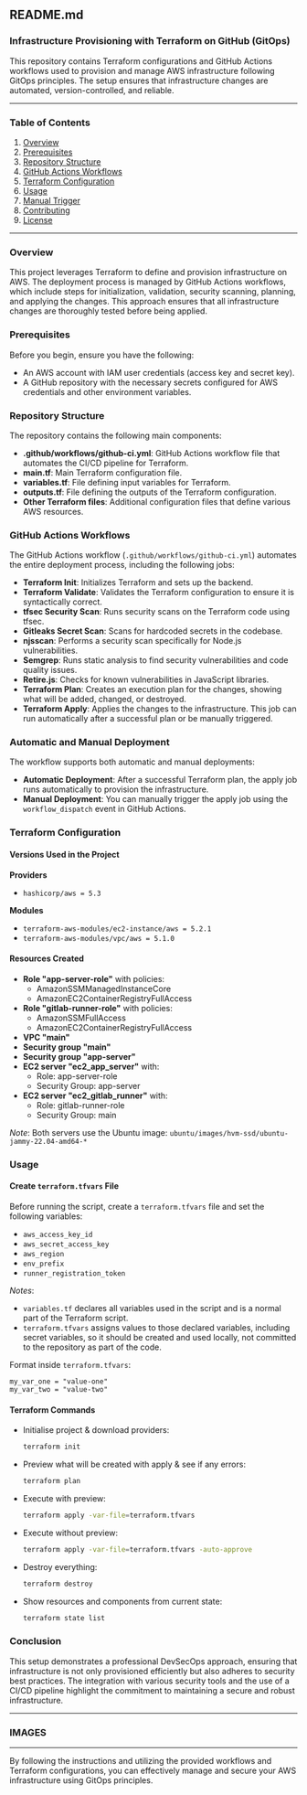## README.md

### Infrastructure Provisioning with Terraform on GitHub (GitOps)

This repository contains Terraform configurations and GitHub Actions workflows used to provision and manage AWS infrastructure following GitOps principles. The setup ensures that infrastructure changes are automated, version-controlled, and reliable.

---

### Table of Contents

1. [Overview](#overview)
2. [Prerequisites](#prerequisites)
3. [Repository Structure](#repository-structure)
4. [GitHub Actions Workflows](#github-actions-workflows)
5. [Terraform Configuration](#terraform-configuration)
6. [Usage](#usage)
7. [Manual Trigger](#manual-trigger)
8. [Contributing](#contributing)
9. [License](#license)

---

### Overview

This project leverages Terraform to define and provision infrastructure on AWS. The deployment process is managed by GitHub Actions workflows, which include steps for initialization, validation, security scanning, planning, and applying the changes. This approach ensures that all infrastructure changes are thoroughly tested before being applied.

### Prerequisites

Before you begin, ensure you have the following:
- An AWS account with IAM user credentials (access key and secret key).
- A GitHub repository with the necessary secrets configured for AWS credentials and other environment variables.

### Repository Structure

The repository contains the following main components:
- **.github/workflows/github-ci.yml**: GitHub Actions workflow file that automates the CI/CD pipeline for Terraform.
- **main.tf**: Main Terraform configuration file.
- **variables.tf**: File defining input variables for Terraform.
- **outputs.tf**: File defining the outputs of the Terraform configuration.
- **Other Terraform files**: Additional configuration files that define various AWS resources.

### GitHub Actions Workflows

The GitHub Actions workflow (`.github/workflows/github-ci.yml`) automates the entire deployment process, including the following jobs:
- **Terraform Init**: Initializes Terraform and sets up the backend.
- **Terraform Validate**: Validates the Terraform configuration to ensure it is syntactically correct.
- **tfsec Security Scan**: Runs security scans on the Terraform code using tfsec.
- **Gitleaks Secret Scan**: Scans for hardcoded secrets in the codebase.
- **njsscan**: Performs a security scan specifically for Node.js vulnerabilities.
- **Semgrep**: Runs static analysis to find security vulnerabilities and code quality issues.
- **Retire.js**: Checks for known vulnerabilities in JavaScript libraries.
- **Terraform Plan**: Creates an execution plan for the changes, showing what will be added, changed, or destroyed.
- **Terraform Apply**: Applies the changes to the infrastructure. This job can run automatically after a successful plan or be manually triggered.

### Automatic and Manual Deployment

The workflow supports both automatic and manual deployments:
- **Automatic Deployment**: After a successful Terraform plan, the apply job runs automatically to provision the infrastructure.
- **Manual Deployment**: You can manually trigger the apply job using the `workflow_dispatch` event in GitHub Actions.

### Terraform Configuration

#### Versions Used in the Project

**Providers**
- `hashicorp/aws = 5.3`

**Modules**
- `terraform-aws-modules/ec2-instance/aws = 5.2.1`
- `terraform-aws-modules/vpc/aws = 5.1.0`

#### Resources Created

- **Role "app-server-role"** with policies:
  - AmazonSSMManagedInstanceCore
  - AmazonEC2ContainerRegistryFullAccess
- **Role "gitlab-runner-role"** with policies:
  - AmazonSSMFullAccess
  - AmazonEC2ContainerRegistryFullAccess
- **VPC "main"**
- **Security group "main"**
- **Security group "app-server"**
- **EC2 server "ec2_app_server"** with:
  - Role: app-server-role
  - Security Group: app-server
- **EC2 server "ec2_gitlab_runner"** with:
  - Role: gitlab-runner-role
  - Security Group: main

*Note*: Both servers use the Ubuntu image: `ubuntu/images/hvm-ssd/ubuntu-jammy-22.04-amd64-*`

### Usage

#### Create `terraform.tfvars` File

Before running the script, create a `terraform.tfvars` file and set the following variables:
- `aws_access_key_id`
- `aws_secret_access_key`
- `aws_region`
- `env_prefix`
- `runner_registration_token`

*Notes*:
- `variables.tf` declares all variables used in the script and is a normal part of the Terraform script. 
- `terraform.tfvars` assigns values to those declared variables, including secret variables, so it should be created and used locally, not committed to the repository as part of the code.

Format inside `terraform.tfvars`:
```hcl
my_var_one = "value-one" 
my_var_two = "value-two"
```

#### Terraform Commands

- Initialise project & download providers:
  ```bash
  terraform init
  ```

- Preview what will be created with apply & see if any errors:
  ```bash
  terraform plan
  ```

- Execute with preview:
  ```bash
  terraform apply -var-file=terraform.tfvars
  ```

- Execute without preview:
  ```bash
  terraform apply -var-file=terraform.tfvars -auto-approve
  ```

- Destroy everything:
  ```bash
  terraform destroy
  ```

- Show resources and components from current state:
  ```bash
  terraform state list
  ```

### Conclusion

This setup demonstrates a professional DevSecOps approach, ensuring that infrastructure is not only provisioned efficiently but also adheres to security best practices. The integration with various security tools and the use of a CI/CD pipeline highlight the commitment to maintaining a secure and robust infrastructure.

---

### IMAGES


---

By following the instructions and utilizing the provided workflows and Terraform configurations, you can effectively manage and secure your AWS infrastructure using GitOps principles.